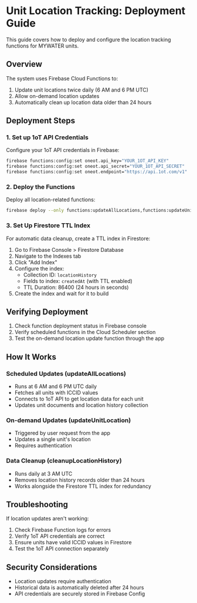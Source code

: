 
# Unit Location Tracking: Deployment Guide

This guide covers how to deploy and configure the location tracking functions for MYWATER units.

## Overview

The system uses Firebase Cloud Functions to:
1. Update unit locations twice daily (6 AM and 6 PM UTC)
2. Allow on-demand location updates
3. Automatically clean up location data older than 24 hours

## Deployment Steps

### 1. Set up 1oT API Credentials

Configure your 1oT API credentials in Firebase:

```bash
firebase functions:config:set oneot.api_key="YOUR_1OT_API_KEY"
firebase functions:config:set oneot.api_secret="YOUR_1OT_API_SECRET"
firebase functions:config:set oneot.endpoint="https://api.1ot.com/v1"
```

### 2. Deploy the Functions

Deploy all location-related functions:

```bash
firebase deploy --only functions:updateAllLocations,functions:updateUnitLocation,functions:cleanupLocationHistory
```

### 3. Set Up Firestore TTL Index

For automatic data cleanup, create a TTL index in Firestore:

1. Go to Firebase Console > Firestore Database
2. Navigate to the Indexes tab
3. Click "Add Index"
4. Configure the index:
   - Collection ID: `locationHistory`
   - Fields to index: `createdAt` (with TTL enabled)
   - TTL Duration: 86400 (24 hours in seconds)
5. Create the index and wait for it to build

## Verifying Deployment

1. Check function deployment status in Firebase console
2. Verify scheduled functions in the Cloud Scheduler section
3. Test the on-demand location update function through the app

## How It Works

### Scheduled Updates (updateAllLocations)
- Runs at 6 AM and 6 PM UTC daily
- Fetches all units with ICCID values
- Connects to 1oT API to get location data for each unit
- Updates unit documents and location history collection

### On-demand Updates (updateUnitLocation)
- Triggered by user request from the app
- Updates a single unit's location
- Requires authentication

### Data Cleanup (cleanupLocationHistory)
- Runs daily at 3 AM UTC
- Removes location history records older than 24 hours
- Works alongside the Firestore TTL index for redundancy

## Troubleshooting

If location updates aren't working:

1. Check Firebase Function logs for errors
2. Verify 1oT API credentials are correct
3. Ensure units have valid ICCID values in Firestore
4. Test the 1oT API connection separately

## Security Considerations

- Location updates require authentication
- Historical data is automatically deleted after 24 hours
- API credentials are securely stored in Firebase Config
